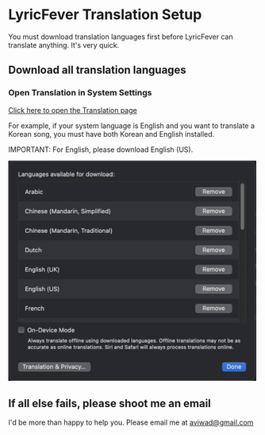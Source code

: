 # LyricFever Translation Setup

You must download translation languages first before LyricFever can translate anything. It's very quick.

## Download all translation languages

### Open Translation in System Settings

[Click here to open the Translation page](x-apple.systempreferences:com.apple.Localization-Settings.extension?translation)

<!-- ![Settings](Settings.png){width=30%}
<img src="Settings.png" alt="settings" width="500"/>


### Click on Translation Languages

<img src="New.png" alt="new" width="500"/>

### Download all the relevant languages -->

For example, if your system language is English and you want to translate a Korean song, you must have both Korean and English installed.

IMPORTANT: For English, please download English (US). 

<img src="image.png" alt="image" width="500"/>


## If all else fails, please shoot me an email

I'd be more than happy to help you. Please email me at [aviwad@gmail.com](mailto:aviwad@gmail.com)